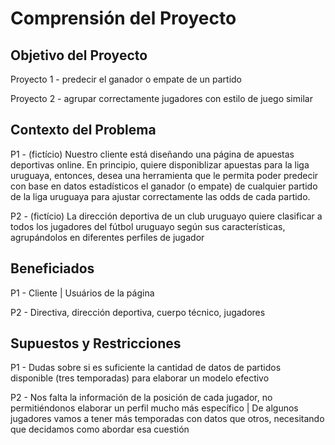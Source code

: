 # Comprensión del Proyecto

## Objetivo del Proyecto

Proyecto 1 - predecir el ganador o empate de un partido

Proyecto 2 - agrupar correctamente jugadores con estilo de juego similar

## Contexto del Problema
P1 - (fictício) Nuestro cliente está diseñando una página de apuestas deportivas online. En principio, quiere disponiblizar apuestas para la liga uruguaya, entonces, desea una herramienta que le permita poder predecir con base en datos estadísticos el ganador (o empate) de cualquier partido de la liga uruguaya para ajustar correctamente las odds de cada partido.

P2 - (fictício) La dirección deportiva de un club uruguayo quiere clasificar a todos los jugadores del fútbol uruguayo según sus características, agrupándolos en diferentes perfiles de jugador
 
## Beneficiados
P1 - Cliente | Usuários de la página

P2 - Directiva, dirección deportiva, cuerpo técnico, jugadores

## Supuestos y Restricciones
P1 - Dudas sobre si es suficiente la cantidad de datos de partidos disponible (tres temporadas) para elaborar un modelo efectivo

P2 - Nos falta la información de la posición de cada jugador, no permitiéndonos elaborar un perfil mucho más específico | De algunos jugadores vamos a tener más temporadas con datos que otros, necesitando que decidamos como abordar esa cuestión
